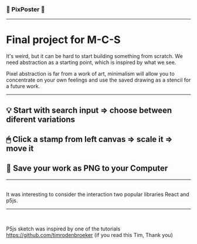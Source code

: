 ### 🔳 PixPoster 🔲

---

# Final project for M-C-S

It's weird, but it can be hard to start building something from scratch. We need abstraction as a starting point, which is inspired by what we see.

Pixel abstraction is far from a work of art, minimalism will allow you to concentrate on your own feelings and use the saved drawing as a stencil for a future work.

---

## 💡 Start with search input => choose between diferent variations

## 🖱 Click a stamp from left canvas => scale it => move it

## 💾 Save your work as PNG to your Computer

---

<br/>
It was interesting to consider the interaction two popular libraries React and p5js.

---

<br />

P5js sketch was inspired by one of the tutorials https://github.com/timrodenbroeker (if you read this Tim, Thank you)
